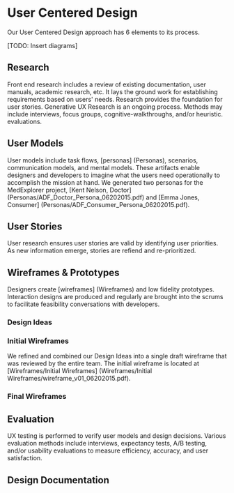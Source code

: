 # User Centered Design

Our User Centered Design approach has 6 elements to its process.

[TODO: Insert diagrams]

## Research

Front end research includes a review of existing documentation, user manuals, academic research, etc. It lays the ground work for establishing requirements based on users' needs. Research provides the foundation for user stories.  Generative UX Research is an ongoing process. Methods may include interviews, focus groups, cognitive-walkthroughs, and/or heuristic. evaluations.

## User Models

User models include task flows, [personas] (Personas), scenarios, communication models, and mental models. These artifacts enable designers and developers to imagine what the users need operationally to accomplish the mission at hand.  We generated two personas for the MedExplorer project, [Kent Nelson, Doctor] (Personas/ADF_Doctor_Persona_06202015.pdf) and [Emma Jones, Consumer] (Personas/ADF_Consumer_Persona_06202015.pdf).

## User Stories

User research ensures user stories are valid by identifying user priorities. As new information emerge, stories are refiend and re-prioritized.

## Wireframes & Prototypes

Designers create [wireframes] (Wireframes) and low fidelity prototypes. Interaction designs are produced and regularly are brought into the scrums to facilitate feasibility conversations with developers.

### Design Ideas

### Initial Wireframes

We refined and combined our Design Ideas into a single draft wireframe that was reviewed by the entire team.  The initial wireframe is located at [Wireframes/Initial Wireframes] (Wireframes/Initial Wireframes/wireframe_v01_06202015.pdf).

### Final Wireframes

## Evaluation

UX testing is performed to verify user models and design decisions. Various evaluation methods include interviews, expectancy tests, A/B testing, and/or usability evaluations to measure efficiency, accuracy, and user satisfaction.

## Design Documentation
